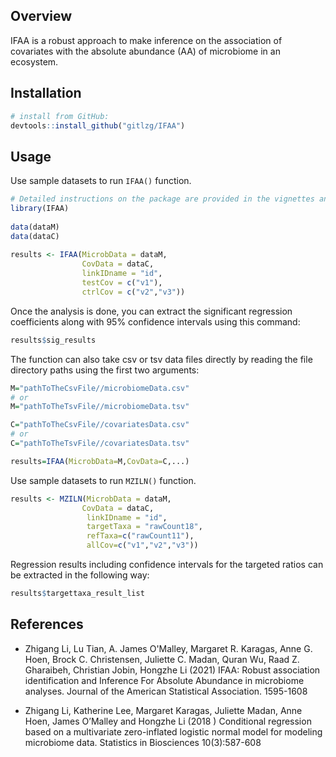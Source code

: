 

## Overview

IFAA is a robust approach to make inference on the association of covariates with the absolute abundance (AA) of microbiome in an ecosystem. 

## Installation
```r
# install from GitHub:
devtools::install_github("gitlzg/IFAA")
```
## Usage

Use sample datasets to run `IFAA()` function.
```r
# Detailed instructions on the package are provided in the vignettes and manual
library(IFAA)
 
data(dataM)
data(dataC)
 
results <- IFAA(MicrobData = dataM,
                CovData = dataC,
                linkIDname = "id",
                testCov = c("v1"),
                ctrlCov = c("v2","v3"))
```


Once the analysis is done, you can extract the significant regression coefficients along with 95% confidence intervals using this command:
```r
results$sig_results
```

The function can also take csv or tsv data files directly by reading the file directory paths using the first two arguments:
```r
M="pathToTheCsvFile//microbiomeData.csv" 
# or 
M="pathToTheTsvFile//microbiomeData.tsv"

C="pathToTheCsvFile//covariatesData.csv" 
# or 
C="pathToTheTsvFile//covariatesData.tsv"

results=IFAA(MicrobData=M,CovData=C,...)
```


Use sample datasets to run `MZILN()` function.
```r
results <- MZILN(MicrobData = dataM,
                CovData = dataC,
                 linkIDname = "id",
                 targetTaxa = "rawCount18",
                 refTaxa=c("rawCount11"),
                 allCov=c("v1","v2","v3"))
```
Regression results including confidence intervals for the targeted ratios can be extracted in the following way:
```r
results$targettaxa_result_list
```

## References 
- Zhigang Li, Lu Tian, A. James O'Malley, Margaret R. Karagas, Anne G. Hoen, Brock C. Christensen, Juliette C. Madan, Quran Wu, Raad Z. Gharaibeh, Christian Jobin, Hongzhe Li (2021) IFAA: Robust association identification and Inference For Absolute Abundance in microbiome analyses. Journal of the American Statistical Association. 1595-1608

- Zhigang Li, Katherine Lee, Margaret Karagas, Juliette Madan, Anne Hoen, James O’Malley and Hongzhe Li (2018 ) Conditional regression based on a multivariate zero-inflated logistic normal model for modeling microbiome data. Statistics in Biosciences  10(3):587-608
